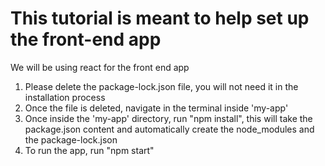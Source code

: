 # This tutorial is meant to help set up the front-end app
We will be using react for the front end app
1. Please delete the package-lock.json file, you will not need it in the installation process
2. Once the file is deleted, navigate in the terminal inside 'my-app'
3. Once inside the 'my-app' directory, run "npm install", this will take the package.json content and automatically create the node_modules and the package-lock.json
4. To run the app, run "npm start"